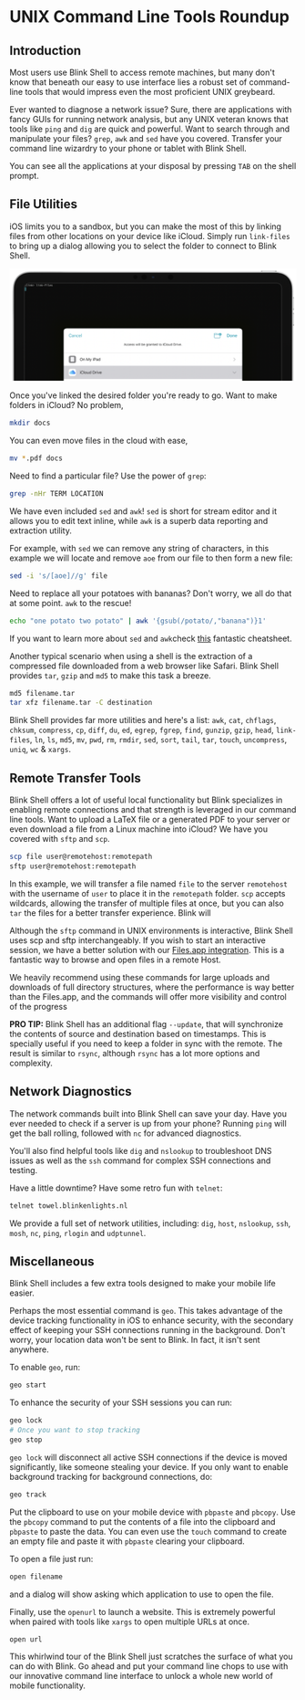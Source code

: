 # UNIX Command Line Tools Roundup

## Introduction

Most users use Blink Shell to access remote machines, but many don't know that beneath our easy to use interface lies a robust set of command-line tools that would impress even the most proficient UNIX greybeard.

Ever wanted to diagnose a network issue? Sure, there are applications with fancy GUIs for running network analysis, but any UNIX veteran knows that tools like `ping` and `dig` are quick and powerful. Want to search through and manipulate your files? `grep`, `awk` and `sed` have you covered. Transfer your command line wizardry to your phone or tablet with Blink Shell.

You can see all the applications at your disposal by pressing `TAB` on the shell prompt.

## File Utilities

iOS limits you to a sandbox, but you can make the most of this by linking files from other locations on your device like iCloud. Simply run `link-files` to bring up a dialog allowing you to select the folder to connect to Blink Shell.

![img](./unix-roundup/unix-roundup-image1.png)

Once you've linked the desired folder you're ready to go. Want to make folders in iCloud? No problem,

```bash
mkdir docs
```

You can even move files in the cloud with ease,

```bash
mv *.pdf docs
```

Need to find a particular file? Use the power of `grep`:

```bash
grep -nHr TERM LOCATION
```

We have even included `sed` and `awk`! `sed` is short for stream editor and it allows you to edit text inline, while `awk` is a superb data reporting and extraction utility.

For example, with `sed` we can remove any string of characters, in this example we will locate and remove `aoe` from our file to then form a new file:

```bash
sed -i 's/[aoe]//g' file
```

Need to replace all your potatoes with bananas? Don't worry, we all do that at some point. `awk` to the rescue!

```bash
echo "one potato two potato" | awk '{gsub(/potato/,"banana")}1'
```

If you want to learn more about `sed` and `awk`check [this](https://github.com/codenameyau/sed-awk-cheatsheet) fantastic cheatsheet.

Another typical scenario when using a shell is the extraction of a compressed file downloaded from a web browser like Safari. Blink Shell provides `tar`, `gzip` and `md5` to make this task a breeze.

```bash
md5 filename.tar
tar xfz filename.tar -C destination
```

Blink Shell provides far more utilities and here's a list: `awk`, `cat`, `chflags`, `chksum`, `compress`, `cp`, `diff`, `du`, `ed`, `egrep`, `fgrep`, `find`, `gunzip`, `gzip`, `head`, `link-files`, `ln`, `ls`, `md5`, `mv`, `pwd`, `rm`, `rmdir`, `sed`, `sort`, `tail`, `tar`, `touch`, `uncompress`, `uniq`, `wc` & `xargs`.

## Remote Transfer Tools

Blink Shell offers a lot of useful local functionality but Blink specializes in enabling remote connections and that strength is leveraged in our command line tools. Want to upload a LaTeX file or a generated PDF to your server or even download a file from a Linux machine into iCloud? We have you covered with `sftp` and `scp`.

```bash
scp file user@remotehost:remotepath
sftp user@remotehost:remotepath
```

In this example, we will transfer a file named `file` to the server `remotehost` with the username of `user` to place it in the `remotepath` folder. `scp` accepts wildcards, allowing the transfer of multiple files at once, but you can also `tar` the files for a better transfer experience. Blink will 

Although the `sftp` command in UNIX environments is interactive, Blink Shell uses scp and sftp interchangeably. If you wish to start an interactive session, we have a better solution with our [Files.app integration](advanced/files-app.md). This is a fantastic way to browse and open files in a remote Host.

We heavily recommend using these commands for large uploads and downloads of full directory structures, where the performance is way better than the Files.app, and the commands will offer more visibility and control of the progress 

**PRO TIP:** Blink Shell has an additional flag `--update`, that will synchronize the contents of source and destination based on timestamps. This is specially useful if you need to keep a folder in sync with the remote. The result is similar to `rsync`, although `rsync` has a lot more options and complexity.

## Network Diagnostics

The network commands built into Blink Shell can save your day. Have you ever needed to check if a server is up from your phone? Running `ping` will get the ball rolling, followed with `nc` for advanced diagnostics.

You'll also find helpful tools like `dig` and `nslookup` to troubleshoot DNS issues as well as the `ssh` command for complex SSH connections and testing.

Have a little downtime? Have some retro fun with `telnet`:

```bash
telnet towel.blinkenlights.nl
```

We provide a full set of network utilities, including: `dig`, `host`, `nslookup`, `ssh`, `mosh`, `nc`, `ping`, `rlogin` and `udptunnel`.

## Miscellaneous

Blink Shell includes a few extra tools designed to make your mobile life easier.

Perhaps the most essential command is `geo`. This takes advantage of the device tracking functionality in iOS to enhance security, with the secondary effect of keeping your SSH connections running in the background. Don't worry, your location data won't be sent to Blink. In fact, it isn't sent anywhere.

To enable `geo`, run:

```bash
geo start
```

To enhance the security of your SSH sessions you can run:

```bash
geo lock
# Once you want to stop tracking
geo stop
```

`geo lock` will disconnect all active SSH connections if the device is moved significantly, like someone stealing your device. If you only want to enable background tracking for background connections, do:

```bash
geo track
```

Put the clipboard to use on your mobile device with `pbpaste` and `pbcopy`. Use the `pbcopy` command to put the contents of a file into the clipboard and `pbpaste` to paste the data. You can even use the `touch` command to create an empty file and paste it with `pbpaste` clearing your clipboard.

To open a file just run:

```bash
open filename
```

and a dialog will show asking which application to use to open the file.

Finally, use the `openurl` to launch a website. This is extremely powerful when paired with tools like `xargs` to open multiple URLs at once.

```bash
open url
```

This whirlwind tour of the Blink Shell just scratches the surface of what you can do with Blink. Go ahead and put your command line chops to use with our innovative command line interface to unlock a whole new world of mobile functionality.
